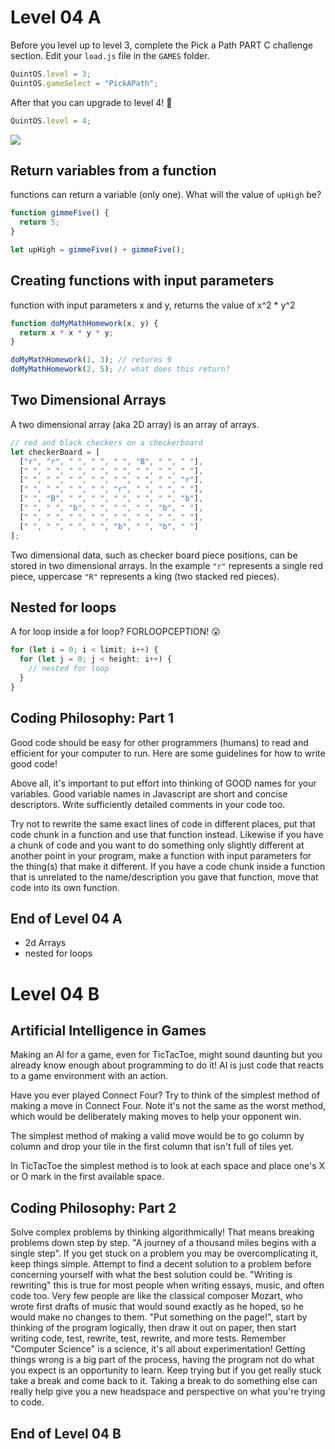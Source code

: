 # Level 04 A

Before you level up to level 3, complete the Pick a Path PART C challenge section. Edit your `load.js` file in the `GAMES` folder.

```js
QuintOS.level = 3;
QuintOS.gameSelect = "PickAPath";
```

After that you can upgrade to level 4! 🥳

```js
QuintOS.level = 4;
```

![](https://elasticbeanstalk-us-east-2-651921832906.s3.us-east-2.amazonaws.com/QuintOS/bootScreen4.jpg)

## Return variables from a function

functions can return a variable (only one). What will the value of `upHigh` be?

```js
function gimmeFive() {
  return 5;
}

let upHigh = gimmeFive() + gimmeFive();
```

## Creating functions with input parameters

function with input parameters x and y, returns the value of x^2 \* y^2

```js
function doMyMathHomework(x, y) {
  return x * x * y * y;
}

doMyMathHomework(1, 3); // returns 9
doMyMathHomework(2, 5); // what does this return?
```

## Two Dimensional Arrays

A two dimensional array (aka 2D array) is an array of arrays.

```js
// red and black checkers on a checkerboard
let checkerBoard = [
  ["r", "r", " ", " ", " ", "B", " ", " "],
  [" ", " ", " ", " ", " ", " ", " ", " "],
  [" ", " ", " ", " ", " ", " ", " ", "r"],
  [" ", " ", " ", " ", "r", " ", " ", " "],
  [" ", "B", " ", " ", " ", " ", " ", "b"],
  [" ", " ", "b", " ", " ", " ", "b", " "],
  [" ", " ", " ", " ", " ", " ", " ", " "],
  [" ", " ", " ", " ", "b", " ", "b", " "]
];
```

Two dimensional data, such as checker board piece positions, can be stored in two dimensional arrays. In the example `"r"` represents a single red piece, uppercase `"R"` represents a king (two stacked red pieces).

## Nested for loops

A for loop inside a for loop? FORLOOPCEPTION! 😮

```js
for (let i = 0; i < limit; i++) {
  for (let j = 0; j < height; i++) {
    // nested for loop
  }
}
```

## Coding Philosophy: Part 1

Good code should be easy for other programmers (humans) to read and efficient for your computer to run. Here are some guidelines for how to write good code!

Above all, it's important to put effort into thinking of GOOD names for your variables. Good variable names in Javascript are short and concise descriptors. Write sufficiently detailed comments in your code too.

Try not to rewrite the same exact lines of code in different places, put that code chunk in a function and use that function instead. Likewise if you have a chunk of code and you want to do something only slightly different at another point in your program, make a function with input parameters for the thing(s) that make it different. If you have a code chunk inside a function that is unrelated to the name/description you gave that function, move that code into its own function.

## End of Level 04 A

- 2d Arrays
- nested for loops

# Level 04 B

## Artificial Intelligence in Games

Making an AI for a game, even for TicTacToe, might sound daunting but you already know enough about programming to do it! AI is just code that reacts to a game environment with an action.

Have you ever played Connect Four? Try to think of the simplest method of making a move in Connect Four. Note it's not the same as the worst method, which would be deliberately making moves to help your opponent win.

The simplest method of making a valid move would be to go column by column and drop your tile in the first column that isn't full of tiles yet.

In TicTacToe the simplest method is to look at each space and place one's X or O mark in the first available space.

## Coding Philosophy: Part 2

Solve complex problems by thinking algorithmically! That means breaking problems down step by step. "A journey of a thousand miles begins with a single step". If you get stuck on a problem you may be overcomplicating it, keep things simple. Attempt to find a decent solution to a problem before concerning yourself with what the best solution could be. "Writing is rewriting" this is true for most people when writing essays, music, and often code too. Very few people are like the classical composer Mozart, who wrote first drafts of music that would sound exactly as he hoped, so he would make no changes to them. "Put something on the page!", start by thinking of the program logically, then draw it out on paper, then start writing code, test, rewrite, test, rewrite, and more tests. Remember "Computer Science" is a science, it's all about experimentation! Getting things wrong is a big part of the process, having the program not do what you expect is an opportunity to learn. Keep trying but if you get really stuck take a break and come back to it. Taking a break to do something else can really help give you a new headspace and perspective on what you're trying to code.

## End of Level 04 B
